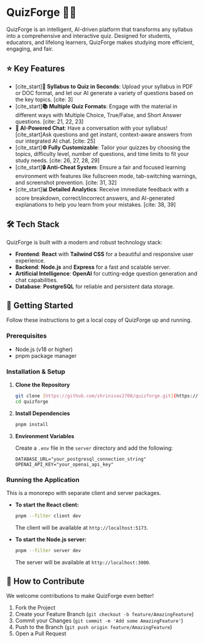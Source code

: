 # QuizForge 🧠✨

QuizForge is an intelligent, AI-driven platform that transforms any syllabus into a comprehensive and interactive quiz. Designed for students, educators, and lifelong learners, QuizForge makes studying more efficient, engaging, and fair.



## ⭐ Key Features

* [cite_start]**📄 Syllabus to Quiz in Seconds**: Upload your syllabus in PDF or DOC format, and let our AI generate a variety of questions based on the key topics. [cite: 3]
* [cite_start]**📚 Multiple Quiz Formats**: Engage with the material in different ways with Multiple Choice, True/False, and Short Answer questions. [cite: 21, 22, 23]
* **🤖 AI-Powered Chat**: Have a conversation with your syllabus! [cite_start]Ask questions and get instant, context-aware answers from our integrated AI chat. [cite: 25]
* [cite_start]**⚙️ Fully Customizable**: Tailor your quizzes by choosing the topics, difficulty level, number of questions, and time limits to fit your study needs. [cite: 26, 27, 28, 29]
* [cite_start]**🔒 Anti-Cheat System**: Ensure a fair and focused learning environment with features like fullscreen mode, tab-switching warnings, and screenshot prevention. [cite: 31, 32]
* [cite_start]**📊 Detailed Analytics**: Receive immediate feedback with a score breakdown, correct/incorrect answers, and AI-generated explanations to help you learn from your mistakes. [cite: 38, 39]

## 🛠️ Tech Stack

QuizForge is built with a modern and robust technology stack:

* **Frontend**: **React** with **Tailwind CSS** for a beautiful and responsive user experience.
* **Backend**: **Node.js** and **Express** for a fast and scalable server.
* **Artificial Intelligence**: **OpenAI** for cutting-edge question generation and chat capabilities.
* **Database**: **PostgreSQL** for reliable and persistent data storage.

## 🚀 Getting Started

Follow these instructions to get a local copy of QuizForge up and running.

### Prerequisites

* Node.js (v18 or higher)
* pnpm package manager

### Installation & Setup

1.  **Clone the Repository**
    ```bash
    git clone [https://github.com/shrinivas2708/quizforge.git](https://github.com/shrinivas2708/quizforge.git)
    cd quizforge
    ```

2.  **Install Dependencies**
    ```bash
    pnpm install
    ```

3.  **Environment Variables**

    Create a `.env` file in the `server` directory and add the following:

    ```env
    DATABASE_URL="your_postgresql_connection_string"
    OPENAI_API_KEY="your_openai_api_key"
    ```

### Running the Application

This is a monorepo with separate client and server packages.

* **To start the React client:**
    ```bash
    pnpm --filter client dev
    ```
    The client will be available at `http://localhost:5173`.

* **To start the Node.js server:**
    ```bash
    pnpm --filter server dev
    ```
    The server will be available at `http://localhost:3000`.

## 🤝 How to Contribute

We welcome contributions to make QuizForge even better!


1.  Fork the Project
2.  Create your Feature Branch (`git checkout -b feature/AmazingFeature`)
3.  Commit your Changes (`git commit -m 'Add some AmazingFeature'`)
4.  Push to the Branch (`git push origin feature/AmazingFeature`)
5.  Open a Pull Request

